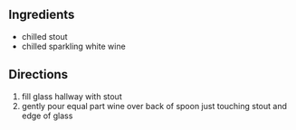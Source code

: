 ## Ingredients
- chilled stout
- chilled sparkling white wine

## Directions
1. fill glass hallway with stout
1. gently pour equal part wine over back of spoon just touching stout and edge of glass